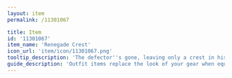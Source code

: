 ```yaml
---
layout: item
permalink: /11301067

title: Item
id: '11301067'
item_name: 'Renegade Crest'
icon_url: 'item/icon/11301067.png'
tooltip_description: 'The defector''s gone, leaving only a crest in his place. An artisan who missed him crafted a new crest by casting a mold of the original, then covered it with gold. The crest is filled with the artisan''s hope that the future will hold brighter days.'
guide_description: 'Outfit items replace the look of your gear when equipped.'
---
```

